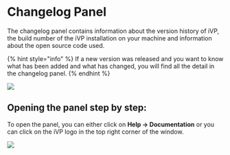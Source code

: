 # Changelog Panel

The changelog panel contains information about the version history of iVP, the build number of the iVP installation on your machine and information about the open source code used.

{% hint style="info" %}
If a new version was released and you want to know what has been added and what has changed, you will find all the detail in the changelog panel.
{% endhint %}

![](../../../.gitbook/assets/iVP\_help\_about\_ivp\_panel.jpg)

## Opening the panel step by step:

To open the panel, you can either click on **Help -> Documentation** or you can click on the iVP logo in the top right corner of the window.

![](../../../.gitbook/assets/iVP\_help\_about\_ivp\_menu\_entries.jpg)
